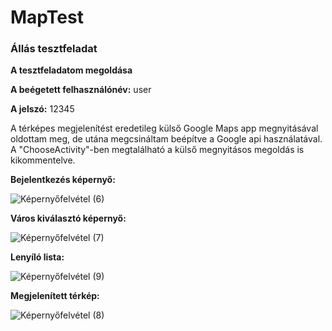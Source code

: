 # MapTest
<h3>Állás tesztfeladat</h3>

**A tesztfeladatom megoldása**

**A beégetett felhasználónév:** user

**A jelszó:** 12345

A térképes megjelenítést eredetileg külső Google Maps app megnyitásával oldottam meg, de utána megcsináltam beépítve a Google api használatával.
A "ChooseActivity"-ben megtalálható a külső megnyitásos megoldás is kikommentelve.

**Bejelentkezés képernyő:**

![Képernyőfelvétel (6)](https://user-images.githubusercontent.com/69107380/223058120-3ad14940-d49c-42cc-8861-35a7c751f767.png)

**Város kiválasztó képernyő:**

![Képernyőfelvétel (7)](https://user-images.githubusercontent.com/69107380/223058205-403e9211-c026-412e-9671-b12fc659c493.png)

**Lenyíló lista:**

![Képernyőfelvétel (9)](https://user-images.githubusercontent.com/69107380/223058280-dd904b8b-6dd6-4564-ac2e-7ce973401d47.png)

**Megjelenített térkép:**

![Képernyőfelvétel (8)](https://user-images.githubusercontent.com/69107380/223058342-a37db8e7-e2eb-4709-b992-e1b3aa1ad81b.png)



